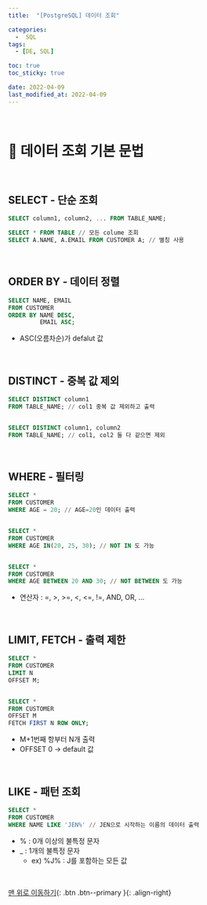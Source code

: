 ```yaml
---
title:  "[PostgreSQL] 데이터 조회" 

categories:
  -  SQL
tags:
  - [DE, SQL]

toc: true
toc_sticky: true

date: 2022-04-09
last_modified_at: 2022-04-09
---
```



<br>

# 🐘 데이터 조회 기본 문법

<br>

## SELECT - 단순 조회

``` SQL
SELECT column1, column2, ... FROM TABLE_NAME;

SELECT * FROM TABLE // 모든 colume 조회
SELECT A.NAME, A.EMAIL FROM CUSTOMER A; // 별칭 사용
```


<br>


## ORDER BY - 데이터 정렬

``` SQL
SELECT NAME, EMAIL
FROM CUSTOMER
ORDER BY NAME DESC,
         EMAIL ASC;
```

- ASC(오름차순)가 defalut 값


<br>



## DISTINCT - 중복 값 제외

```SQL
SELECT DISTINCT column1
FROM TABLE_NAME; // col1 중복 값 제외하고 출력


SELECT DISTINCT column1, column2
FROM TABLE_NAME; // col1, col2 둘 다 같으면 제외
```


<br>


## WHERE - 필터링

```SQL
SELECT *
FROM CUSTOMER
WHERE AGE = 20; // AGE=20인 데이터 출력


SELECT *
FROM CUSTOMER
WHERE AGE IN(20, 25, 30); // NOT IN 도 가능


SELECT *
FROM CUSTOMER
WHERE AGE BETWEEN 20 AND 30; // NOT BETWEEN 도 가능
```

- 연산자 : =, >, >=, <, <=, !=, AND, OR, ...


<br>


## LIMIT, FETCH - 출력 제한

```SQL
SELECT * 
FROM CUSTOMER
LIMIT N 
OFFSET M;


SELECT * 
FROM CUSTOMER
OFFSET M
FETCH FIRST N ROW ONLY;
```

- M+1번째 항부터 N개 출력
- OFFSET 0 → default 값


<br>


## LIKE - 패턴 조회

``` SQL
SELECT *
FROM CUSTOMER
WHERE NAME LIKE 'JEN%' // JEN으로 시작하는 이름의 데이터 출력
```

- % : 0개 이상의 불특정 문자
- _ : 1개의 불특정 문자
  - ex) %J% : J를 포함하는 모든 값





<br>

[맨 위로 이동하기](#){: .btn .btn--primary }{: .align-right}